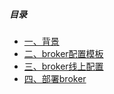 ##### 目录

- [一、背景](#background)
- [二、broker配置模板](#bkconfigTemplate)
- [三、broker线上配置](#bkOnlineConfig)
- [四、部署broker](#deployBroker)